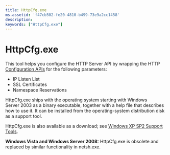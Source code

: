 ```yaml
---
title: HttpCfg.exe
ms.assetid: 'f47cb502-fe20-4810-b499-73e9a2cc1458'
description: 
keywords: ["HttpCfg.exe"]
---
```


# HttpCfg.exe

This tool helps you configure the HTTP Server API by wrapping the HTTP [Configuration APIs](configuration-apis.md) for the following parameters:

-   IP Listen List
-   SSL Certificates
-   Namespace Reservations

HttpCfg.exe ships with the operating system starting with Windows Server 2003 as a binary executable, together with a help file that describes how to use it. It can be installed from the operating-system distribution disk as a support tool.

HttpCfg.exe is also available as a download; see [Windows XP SP2 Support Tools](http://go.microsoft.com/fwlink/p/?linkid=84085).

**Windows Vista and Windows Server 2008:** HttpCfg.exe is obsolete and replaced by similar functionality in netsh.exe.

 

 




